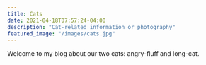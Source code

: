 ```yaml
---
title: Cats
date: 2021-04-18T07:57:24-04:00
description: "Cat-related information or photography"
featured_image: "/images/cats.jpg"
---
```


Welcome to my blog about our two cats: angry-fluff and long-cat.
